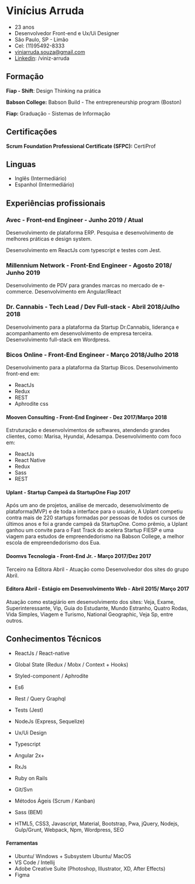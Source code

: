 # Vinícius Arruda
- 23 anos
- Desenvolvedor Front-end e Ux/Ui Designer
- São Paulo, SP - Limão
- Cel: (11)95492-8333
- viniarruda.souza@gmail.com
- [Linkedin](https://linkedin.com/in/viniz-arruda): /viniz-arruda

## Formação

**Fiap - Shift**: Design Thinking na prática

**Babson College:** Babson Build - The entrepreneurship program (Boston)

**Fiap:** Graduação - Sistemas de Informação

## Certificações

**Scrum Foundation Professional Certificate (SFPC):**  CertiProf

## Linguas
- Inglês (Intermediário)
- Espanhol (Intermediário)

## Experiências profissionais

### Avec - Front-end Engineer - Junho 2019 / Atual
Desenvolvimento de plataforma ERP. Pesquisa e desenvolvimento de melhores práticas e design system. 

Desenvolvimento em ReactJs com typescript e testes com Jest.

### Millennium Network - Front-End Engineer - Agosto 2018/ Junho 2019
Desenvolvimento de PDV para grandes marcas no mercado de e-commerce. Desenvolvimento em Angular/React

### Dr. Cannabis - Tech Lead / Dev Full-stack - Abril 2018/Julho 2018
Desenvolvimento para a plataforma da Startup Dr.Cannabis, liderança e acompanhamento em desenvolvimento de empresa terceira. Desenvolvimento full-stack em Wordpress.

### Bicos Online - Front-End Engineer - Março 2018/Julho 2018
Desenvolvimento para a plataforma da Startup Bicos. Desenvolvimento front-end em:
- ReactJs
- Redux
- REST
- Aphrodite css

#### Mooven Consulting - Front-End Engineer - Dez 2017/Março 2018
Estruturação e desenvolvimentos de softwares, atendendo grandes clientes, como: Marisa, Hyundai, Adesampa. Desenvolvimento com foco em:
- ReactJs
- React Native
- Redux
- Sass
- REST

#### Uplant - Startup Campeã da StartupOne Fiap 2017
Após um ano de projetos, análise de mercado, desenvolvimento de plataforma(MVP) e de toda a interface para o usuário, A Uplant competiu contra mais de 220 startups formadas por pessoas de todos os cursos de últimos anos e foi a grande campeã da StartupOne. Como prêmio, a Uplant ganhou um convite para o Fast Track do acelera Startup FIESP e uma viagem para estudos de empreendedorismo na Babson College, a melhor escola de empreendedorismo dos Eua. 

#### Doomvs Tecnologia - Front-End Jr. - Março 2017/Dez 2017
Terceiro na Editora Abril - Atuação como Desenvolvedor dos sites do grupo Abril.

#### Editora Abril - Estágio em Desenvolvimento Web - Abril 2015/ Março 2017
Atuação como estagiário em desenvolvimento dos sites: Veja, Exame, Superinteressante, Vip, Guia do Estudante, Mundo Estranho, Quatro Rodas, Vida Simples, Viagem e Turismo, National Geographic, Veja Sp, entre outros.

## Conhecimentos Técnicos

- ReactJs / React-native
- Global State (Redux / Mobx / Context + Hooks)
- Styled-component / Aphrodite
- Es6
- Rest / Query Graphql
- Tests (Jest)
- NodeJs (Express, Sequelize)
- Ux/Ui Design
- Typescript
- Angular 2x+
- RxJs
- Ruby on Rails
- Git/Svn
- Métodos Ágeis (Scrum / Kanban)
- Sass (BEM)

- HTML5, CSS3, Javascript, Material, Bootstrap, Pwa, jQuery, Nodejs, Gulp/Grunt, Webpack, Npm, Wordpress, SEO

#### Ferramentas
- Ubuntu/ Windows + Subsystem Ubuntu/ MacOS
- VS Code / Intellij
- Adobe Creative Suite (Photoshop, Illustrator, XD, After Effects)
- Figma
